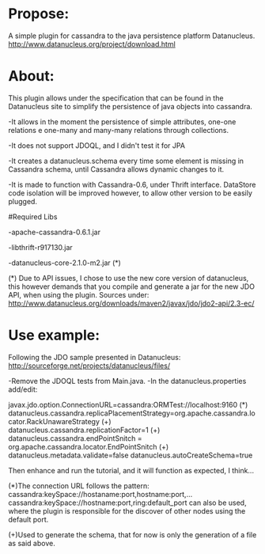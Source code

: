 # Propose:

A simple plugin for cassandra to the java persistence platform Datanucleus. 
http://www.datanucleus.org/project/download.html

# About: 

This plugin allows under the specification that can be found in the Datanucleus site to simplify the persistence of java objects into cassandra.

-It allows in the moment the persistence of simple attributes, one-one relations e one-many and many-many relations through collections.  

-It does not support JDOQL, and I didn't test it for JPA

-It creates a datanucleus.schema every time some element is missing in Cassandra schema, until Cassandra allows dynamic changes to it.  

-It is made to function with Cassandra-0.6, under Thrift interface.
DataStore code isolation will be improved however, to allow  other version to be easily plugged. 

#Required Libs

-apache-cassandra-0.6.1.jar 

-libthrift-r917130.jar 

-datanucleus-core-2.1.0-m2.jar (*)  

(*) Due to API issues, I chose to use the new core version of datanucleus,  this however demands that you compile and generate a jar for the new JDO API, when using the plugin. Sources under:
http://www.datanucleus.org/downloads/maven2/javax/jdo/jdo2-api/2.3-ec/

# Use example:
	
Following the JDO sample presented in Datanucleus:
http://sourceforge.net/projects/datanucleus/files/

-Remove the JDOQL tests from Main.java.
-In the datanucleus.properties add/edit:

   javax.jdo.option.ConnectionURL=cassandra:ORMTest://localhost:9160   (*)
   datanucleus.cassandra.replicaPlacementStrategy=org.apache.cassandra.locator.RackUnawareStrategy (+) <br>
   datanucleus.cassandra.replicationFactor=1 (+) <br>
   datanucleus.cassandra.endPointSnitch = org.apache.cassandra.locator.EndPointSnitch (+) <br>
   datanucleus.metadata.validate=false 
   datanucleus.autoCreateSchema=true 

Then enhance and run the tutorial, and it will function as expected, I think...

(*)The connection URL follows the pattern: cassandra:keySpace://hostaname:port,hostname:port,...
   cassandra:keySpace://hostname:port,ring:default_port can also be used, where the plugin is responsible for the discover of other nodes using the default port.

(+)Used to generate the schema, that for now is only the generation of a file as said above. 






